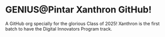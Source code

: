 # GENIUS@Pintar Xanthron GitHub!

A GitHub org specially for the glorious Class of 2025!
Xanthron is the first batch to have the Digital Innovators Program track.